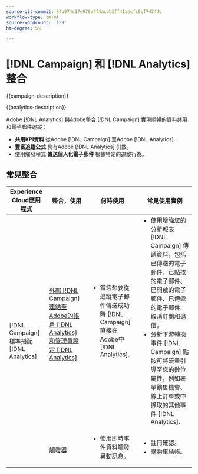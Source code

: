 ```yaml
---
source-git-commit: 94b074c17e976e4f4acbb1ff41aacfc9bf74744c
workflow-type: tm+mt
source-wordcount: '139'
ht-degree: 5%

---
```



# [!DNL Campaign] 和 [!DNL Analytics] 整合

{{campaign-description}}

{{analytics-description}}

Adobe [!DNL Analytics] 與Adobe整合 [!DNL Campaign] 實現順暢的資料共用和電子郵件追蹤：

+ **共用KPI資料** 從Adobe [!DNL Campaign] 至Adobe [!DNL Analytics].
+ **豐富追蹤公式** 具有Adobe [!DNL Analytics] 引數。
+ 使用觸發程式 **傳送個人化電子郵件** 根據特定的追蹤行為。

## 常見整合

<table>
    <thead>
        <tr>
            <th>Experience Cloud應用程式</th>
            <th>整合，使用</th>
            <th>何時使用</th>
            <th>常見使用實例</th>
        </tr>
    </thead>
     <tbody>
        <tr>
            <td rowspan="2">[!DNL Campaign] 標準搭配 [!DNL Analytics]</td>
            <td><a href="https://experienceleague.adobe.com/docs/campaign-standard-learn/tutorials/integrations/track-the-success-of-your-deliveries-in-analytics.html" target="_blank" rel="noreferrer">外部 [!DNL Campaign] 連結至Adobe的帳戶 [!DNL Analytics] 和管理員設定 [!DNL Analytics]</a></td>
            <td>
                <ul style="margin-top: 0;">
                    <li>當您想要從追蹤電子郵件傳送成功時 [!DNL Campaign] 直接在Adobe中 [!DNL Analytics].</li>
                </ul>
            </td>
            <td>
              <ul style="margin-top: 0;">
                <li>使用增強您的分析報表 [!DNL Campaign] 傳遞資料，包括已傳送的電子郵件、已點按的電子郵件、已開啟的電子郵件、已傳遞的電子郵件、取消訂閱和退信。</li>
                <li>分析下游轉換事件 [!DNL Campaign] 點按可將流量引導至您的數位屬性，例如表單銷售機會、線上訂單或中擷取的其他事件 [!DNL Analytics].</li>
              </ul>
            </td>
        </tr>
        <tr>
            <td><a href="../../integrations/tutorials/campaign-analytics/campaign-analytics-trigger.md" target="_blank" rel="noreferrer">觸發器</a></li>
            <td>
                <ul style="margin-top: 0;">
                    <li>使用即時事件資料觸發異動訊息。</li>
                </ul>
            </td>
            <td>
              <ul style="margin-top: 0;">
                <li>註冊確認。</li>
                <li>購物車結帳。</li>
              </ul>
            </td>
        </tr>              
    </tbody>          
</table>

